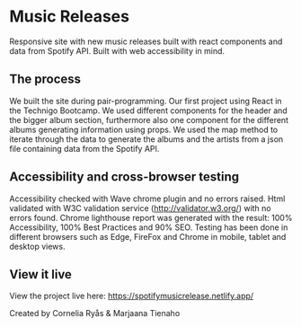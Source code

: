 # Music Releases 

Responsive site with new music releases built with react components and data from Spotify API. Built with web accessibility in mind.

## The process

We built the site during pair-programming. Our first project using React in the Technigo Bootcamp. We used different components for the header and the bigger album section, furthermore also one component for the different albums generating information using props. We used the map method to iterate through the data to generate the albums and the artists from a json file containing data from the Spotify API. 

## Accessibility and cross-browser testing 

Accessibility checked with Wave chrome plugin and no errors raised.
Html validated with W3C validation service (http://validator.w3.org/) with no errors found.
Chrome lighthouse report was generated with the result: 100% Accessibility, 100% Best Practices and 90% SEO. 
Testing has been done in different browsers such as Edge, FireFox and Chrome in mobile, tablet and desktop views.

## View it live

View the project live here: https://spotifymusicrelease.netlify.app/

Created by Cornelia Ryås & Marjaana Tienaho
